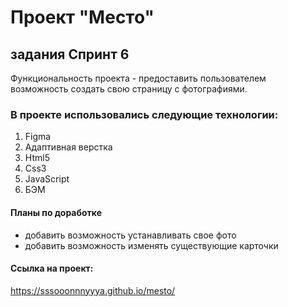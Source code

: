 # **Проект "Место"**
## задания Спринт 6

Функциональность проекта - предоставить пользователем возможность создать свою страницу с фотографиями.

### В проекте использовались следующие технологии:
1. Figma
2. Адаптивная верстка
3. Html5
4. Css3
5. JavaScript
6. БЭМ

#### Планы по доработке
* добавить возможность устанавливать свое фото
* добавить возможность изменять существующие карточки

#### Ссылка на проект:
https://sssooonnnyyya.github.io/mesto/